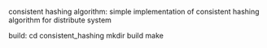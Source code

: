 
consistent hashing algorithm:
simple implementation of consistent hashing algorithm for distribute system

build:
cd consistent_hashing
mkdir build
make
